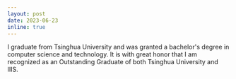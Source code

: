 ```yaml
---
layout: post
date: 2023-06-23
inline: true
---
```


I graduate from Tsinghua University and was granted a bachelor's degree in computer science and technology. It is with great honor that I am recognized as an Outstanding Graduate of both Tsinghua University and IIIS.